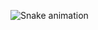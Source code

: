 ![Snake animation](https://github.com/devds0000/devds0000/blob/output/github-contribution-grid-snake.svg)
